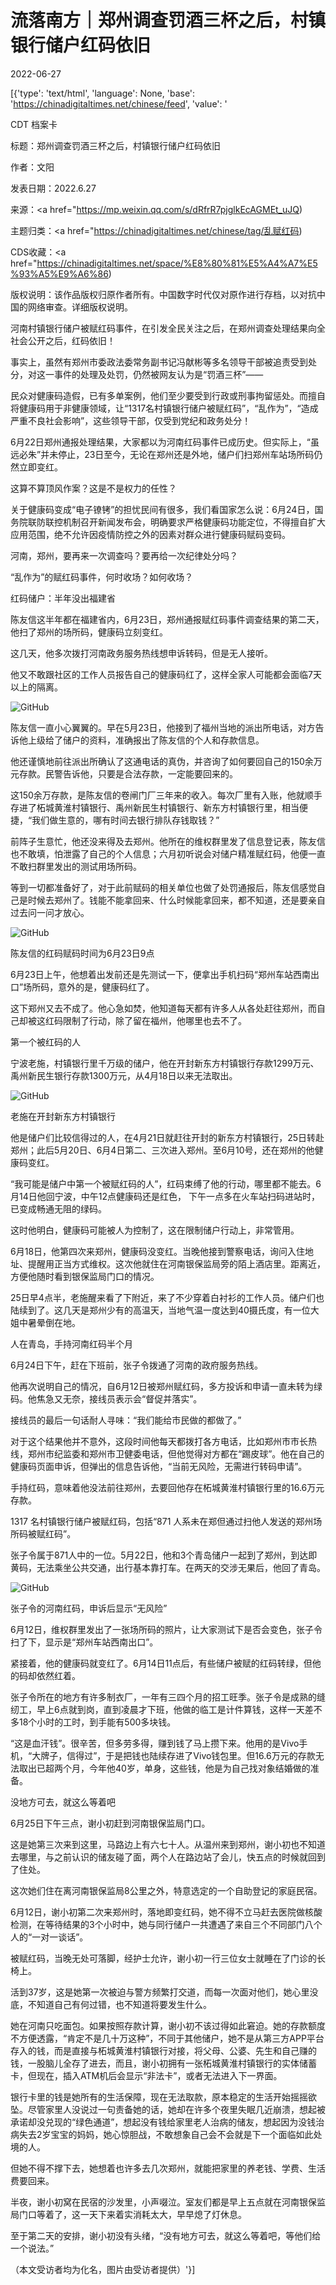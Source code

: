 # 流落南方｜郑州调查罚酒三杯之后，村镇银行储户红码依旧

2022-06-27

[{'type': 'text/html', 'language': None, 'base': 'https://chinadigitaltimes.net/chinese/feed', 'value': '

CDT 档案卡

标题：郑州调查罚酒三杯之后，村镇银行储户红码依旧

作者：文阳

发表日期：2022.6.27

来源：<a href="https://mp.weixin.qq.com/s/dRfrR7pjglkEcAGMEt_uJQ)

主题归类：<a href="https://chinadigitaltimes.net/chinese/tag/乱赋红码)

CDS收藏：<a href="https://chinadigitaltimes.net/space/%E8%80%81%E5%A4%A7%E5%93%A5%E9%A6%86)

版权说明：该作品版权归原作者所有。中国数字时代仅对原作进行存档，以对抗中国的网络审查。详细版权说明。





河南村镇银行储户被赋红码事件，在引发全民关注之后，在郑州调查处理结果向全社会公开之后，红码依旧！

事实上，虽然有郑州市委政法委常务副书记冯献彬等多名领导干部被追责受到处分，对这一事件的处理及处罚，仍然被网友认为是“罚酒三杯”——

民众对健康码造假，已有多单案例，他们至少要受到行政或刑事拘留惩处。而擅自将健康码用于非健康领域，让“1317名村镇银行储户被赋红码”，“乱作为”，“造成严重不良社会影响”，这些领导干部，仅受到党纪和政务处分！

6月22日郑州通报处理结果，大家都以为河南红码事件已成历史。但实际上，“虽远必朱”并未停止，23日至今，无论在郑州还是外地，储户们扫郑州车站场所码仍然立即变红。

这算不算顶风作案？这是不是权力的任性？

关于健康码变成“电子镣铐”的担忧民间有很多，我们看国家怎么说：6月24日，国务院联防联控机制召开新闻发布会，明确要求严格健康码功能定位，不得擅自扩大应用范围，绝不允许因疫情防控之外的因素对群众进行健康码赋码变码。

河南，郑州，要再来一次调查吗？要再给一次纪律处分吗？

“乱作为”的赋红码事件，何时收场？如何收场？

红码储户：半年没出福建省

陈友信这半年都在福建省内，6月23日，郑州通报赋红码事件调查结果的第二天，他扫了郑州的场所码，健康码立刻变红。

这几天，他多次拨打河南政务服务热线想申诉转码，但是无人接听。

他又不敢跟社区的工作人员报告自己的健康码红了，这样全家人可能都会面临7天以上的隔离。

![GitHub](https://keep.cdt.media/assets/images/0/b/0b3afa65/50bc3a95.jpeg)

陈友信一直小心翼翼的。早在5月23日，他接到了福州当地的派出所电话，对方告诉他上级给了储户的资料，准确报出了陈友信的个人和存款信息。

他还谨慎地前往派出所确认了这通电话的真伪，并咨询了如何要回自己的150余万元存款。民警告诉他，只要是合法存款，一定能要回来的。

这150余万存款，是陈友信的卷闸门厂三年来的收入。每次厂里有入账，他就顺手存进了柘城黄淮村镇银行、禹州新民生村镇银行、新东方村镇银行里，相当便捷，“我们做生意的，哪有时间去银行排队存钱取钱？”

前阵子生意忙，他还没来得及去郑州。他所在的维权群里发了信息登记表，陈友信也不敢填，怕泄露了自己的个人信息；六月初听说会对储户精准赋红码，他便一直不敢扫群里发出的测试用场所码。

等到一切都准备好了，对于此前赋码的相关单位也做了处罚通报后，陈友信感觉自己是时候去郑州了。钱能不能拿回来、什么时候能拿回来，都不知道，还是要亲自过去问一问才放心。

![GitHub](https://keep.cdt.media/assets/images/0/b/0b3afa65/b9c58e54.jpeg)

陈友信的红码赋码时间为6月23日9点

6月23日上午，他想着出发前还是先测试一下，便拿出手机扫码“郑州车站西南出口”场所码，意外的是，健康码红了。

这下郑州又去不成了。他心急如焚，他知道每天都有许多人从各处赶往郑州，而自己却被这红码限制了行动，除了留在福州，他哪里也去不了。

第一个被红码的人

宁波老施，村镇银行里千万级的储户，他在开封新东方村镇银行存款1299万元、禹州新民生银行存款1300万元，从4月18日以来无法取出。

![GitHub](https://keep.cdt.media/assets/images/0/b/0b3afa65/ef8997a1.jpeg)

老施在开封新东方村镇银行

他是储户们比较信得过的人，在4月21日就赶往开封的新东方村镇银行，25日转赴郑州；此后5月20日、6月4日第二、三次进入郑州。至6月10号，还在郑州的他健康码变红。

“我可能是储户中第一个被赋红码的人”，红码束缚了他的行动，哪里都不能去。6月14日他回宁波，中午12点健康码还是红色， 下午一点多在火车站扫码进站时，已变成畅通无阻的绿码。

这时他明白，健康码可能被人为控制了，这在限制储户行动上，非常管用。

6月18日，他第四次来郑州，健康码没变红。当晚他接到警察电话，询问入住地址、提醒用正当方式维权。这次他就住在河南银保监局旁的陌上酒店里。距离近，方便他随时看到银保监局门口的情况。

25日早4点半，老施醒来看了下附近，来了不少穿着白衬衫的工作人员。储户们也陆续到了。这几天是郑州少有的高温天，当地气温一度达到40摄氏度，有一位大姐中暑晕倒在地。

人在青岛，手持河南红码半个月

6月24日下午，赶在下班前，张子令拨通了河南的政府服务热线。

他再次说明自己的情况，自6月12日被郑州赋红码，多方投诉和申请一直未转为绿码。他焦急又无奈，接线员表示会“督促并落实”。

接线员的最后一句话耐人寻味：“我们能给市民做的都做了。”

对于这个结果他并不意外，这段时间他每天都拨打各方电话，比如郑州市市长热线，郑州市纪监委和郑州市卫健委电话，但他觉得对方都在“踢皮球”。他在自己的健康码页面申诉，但弹出的信息告诉他，“当前无风险，无需进行转码申请”。

手持红码，意味着他没法前往郑州，去要回他存在柘城黄淮村镇银行里的16.6万元存款。

1317 名村镇银行储户被赋红码，包括“871 人系未在郑但通过扫他人发送的郑州场所码被赋红码”。

张子令属于871人中的一位。5月22日，他和3个青岛储户一起到了郑州，到达即黄码，无法乘坐公共交通，出行基本靠打车。在两天的交涉无果后，他回了青岛。

![GitHub](https://keep.cdt.media/assets/images/0/b/0b3afa65/abeb992d.jpeg)

张子令的河南红码，申诉后显示“无风险”

6月12日，维权群里发出了一张场所码的照片，让大家测试下是否会变色，张子令扫了下，显示是“郑州车站西南出口”。

紧接着，他的健康码就变红了。6月14日11点后，有些储户被赋的红码转绿，但他的码却依然红着。

张子令所在的地方有许多制衣厂，一年有三四个月的招工旺季。张子令是成熟的缝纫工，早上6点就到岗，直到凌晨才下班，他做的临工是计件算钱，这样一天差不多18个小时的工时，到手能有500多块钱。

“这是血汗钱”。很辛苦，但多劳多得，赚到钱了马上攒下来。他用的是Vivo手机，“大牌子，信得过”，于是把钱也陆续存进了Vivo钱包里。但16.6万元的存款无法取出已超两个月，今年他40岁，单身，这些钱，他是为自己找对象结婚做的准备。

没地方可去，就这么等着吧

6月25日下午三点，谢小初赶到河南银保监局门口。

这是她第三次来到这里，马路边上有六七十人。从温州来到郑州，谢小初也不知道去哪里，与之前认识的储友碰了面，两个人在路边站了会儿，快五点的时候就回到了住处。

这次她们住在离河南银保监局8公里之外，特意选定的一个自助登记的家庭民宿。

6月12日，谢小初第二次来郑州时，落地即变红码，她不得不立马赶去医院做核酸检测，在等待结果的3个小时中，她与同行储户一共遭遇了来自三个不同部门八个人的“一对一谈话”。

被赋红码，当晚无处可落脚，经护士允许，谢小初一行三位女士就睡在了门诊的长椅上。

活到37岁，这是她第一次被迫与警方频繁打交道，而每一次面对他们，她心里没底，不知道自己有何过错，也不知道将要发生什么。

她在河南只吃面包。如果按照存款计算，谢小初不该过得如此窘迫。她的存款额度不方便透露，“肯定不是几十万这种”，不同于其他储户，她不是从第三方APP平台存入的钱，而是直接与柘城黄淮村镇银行对接，将父母、公婆、先生和自己赚的钱，一股脑儿全存了进去，而且，谢小初拥有一张柘城黄淮村镇银行的实体储蓄卡，但现在，插入ATM机后会显示“非法卡”，或者无法进入下一界面。

银行卡里的钱是她所有的生活保障，现在无法取款，原本稳定的生活开始摇摇欲坠。尽管家里人没说过一句责备她的话，她却在许多个夜里失眠几近崩溃，想起被承诺却没兑现的“绿色通道”，想起没有钱给家里老人治病的储友，想起因为没钱治病失去2岁宝宝的妈妈，她心惊胆战，不敢想象自己会不会就是下一个面临如此处境的人。

但她不得不撑下去，她想着也许多去几次郑州，就能把家里的养老钱、学费、生活费要回来。

半夜，谢小初窝在民宿的沙发里，小声啜泣。室友们都是早上五点就在河南银保监局门口等着了，这一天下来着实消耗太大，早早熄了灯休息。

至于第二天的安排，谢小初没有头绪，“没有地方可去，就这么等着吧，等他们给一个说法。”

（本文受访者均为化名，图片由受访者提供）'}]